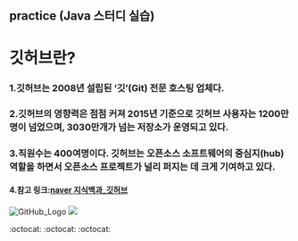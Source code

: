 ## practice (Java 스터디 실습)

# 깃허브란?
### 1.깃허브는 2008년 설립된 ‘깃’(Git) 전문 호스팅 업체다.
### 2.깃허브의 영향력은 점점 커져 2015년 기준으로 깃허브 사용자는 1200만명이 넘었으며, 3030만개가 넘는 저장소가 운영되고 있다.
### 3.직원수는 400여명이다. 깃허브는 오픈소스 소프트웨어의 중심지(hub) 역할을 하면서 오픈소스 프로젝트가 널리 퍼지는 데 크게 기여하고 있다.
#### 4.참고 링크:[naver 지식백과_깃허브](https://terms.naver.com/entry.nhn?docId=3580149&cid=59088&categoryId=59096)

![GitHub_Logo](/사진/GitHub_Logo.jpg)
<img src="https://www.google.com/search?q=%EA%B9%83%ED%97%88%EB%B8%8C&source=lnms&tbm=isch&sa=X&ved=0ahUKEwjtkpG0y5jhAhUI9rwKHVvaAIQQ_AUIDigB&biw=1038&bih=575#imgrc=WsLgPo7WAQU0LM:">

:octocat: :octocat: :octocat:
